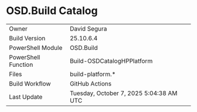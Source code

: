 ﻿# OSD.Build Catalog

| | |
|-|-|
| Owner | David Segura |
| Build Version | 25.10.6.4 |
| PowerShell Module | OSD.Build |
| PowerShell Function | Build-OSDCatalogHPPlatform |
| Files | build-platform.* |
| Build Workflow | GitHub Actions |
| Last Update | Tuesday, October 7, 2025 5:04:38 AM UTC |
